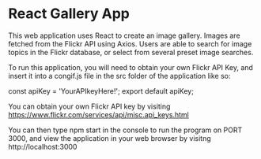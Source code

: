 # React Gallery App

This web application uses React to create an image gallery.  Images are fetched from the Flickr API using Axios.  Users are able to search for image topics in the Flickr database, or select from several preset image searches.  

To run this application, you will need to obtain your own Flickr API Key, and insert it into a congif.js file in the src folder of the application like so:

const apiKey = 'YourAPIkeyHere!';
export default apiKey;

You can obtain your own Flickr API key by visiting https://www.flickr.com/services/api/misc.api_keys.html

You can then type npm start in the console to run the program on PORT 3000, and view the application in your web browser by visitng http://localhost:3000  